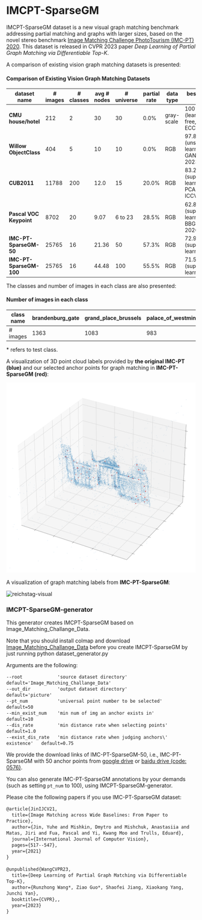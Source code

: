 # IMCPT-SparseGM

IMCPT-SparseGM dataset is a new visual graph matching benchmark addressing partial matching and graphs with larger sizes, based on the novel stereo benchmark [Image Matching Challenge PhotoTourism  (IMC-PT)  2020](https://www.cs.ubc.ca/research/image-matching-challenge/2020/). This dataset is released in CVPR 2023 paper *Deep Learning of Partial Graph Matching via Differentiable Top-K*.

A comparison of existing vision graph matching datasets is presented:

#### Comparison of Existing Vision Graph Matching Datasets

| **dataset name**        | **# images** | **# classes** | **avg # nodes** | **# universe** | **partial rate** | **data type** | best-known f1                                  |
| ----------------------- | ------------ | ------------- | --------------- | -------------- | ---------------- | ------------- | ---------------------------------------------- |
| **CMU house/hotel**     | 212          | 2             | 30              | 30             | 0.0%             | gray-scale    | 100% (learning-free, RRWM, ECCV 2012)          |
| **Willow ObjectClass**  | 404          | 5             | 10              | 10             | 0.0%             | RGB           | 97.8% (unsupervised learning, GANN, PAMI 2023) |
| **CUB2011**             | 11788        | 200           | 12.0            | 15             | 20.0%            | RGB           | 83.2% (supervised learning, PCA-GM, ICCV 2019) |
| **Pascal VOC Keypoint** | 8702         | 20            | 9.07            | 6 to 23        | 28.5%            | RGB           | 62.8% (supervised learning, BBGM, ECCV 2020)   |
| **IMC-PT-SparseGM-50**  | 25765        | 16            | 21.36           | 50             | 57.3%            | RGB           | 72.9% (supervised learning, )                  |
| **IMC-PT-SparseGM-100** | 25765        | 16            | 44.48           | 100            | 55.5%            | RGB           | 71.5%(supervised learning, )                   |

The classes and number of images in each class are also presented:

#### Number of images in each class

| class name | brandenburg\_gate | grand\_place\_brussels | palace\_of\_westminster | reichstag* | taj\_mahal | westminster\_abbey | buckingham\_palace | hagia\_sophia\_interior | pantheon\_exterior | sacre\_coeur* | temple\_nara\_japan | colosseum\_exterior | notre\_dame\_front\_facade | prague\_old\_town\_square | st\_peters\_square* | trevi\_fountain |
| ---------- | ----------------- | ---------------------- | ----------------------- | ---------- | ---------- | ------------------ | ------------------ | ----------------------- | ------------------ | ------------- | ------------------- | ------------------- | -------------------------- | ------------------------- | ------------------- | --------------- |
| # images   | 1363              | 1083                   | 983                     | 75         | 1312       | 1061               | 1676               | 889                     | 1401               | 1179          | 904                 | 2063                | 3765                       | 2316                      | 2504                | 3191            |

\* refers to test class.



A visualization of 3D point cloud labels provided by **the original IMC-PT (blue)** and our selected anchor points for graph matching in **IMC-PT-SparseGM (red)**:

![reichstag-3D-selected](./dataset_imgs/reichstag-3D-selected.png)

A visualization of graph matching labels from **IMC-PT-SparseGM**:

![reichstag-visual](./dataset_imgs/reichstag-visual.png)



### IMCPT-SparseGM-generator

This generator creates IMCPT-SparseGM based on Image_Matching_Challange_Data.

Note that you should install colmap and download [Image_Matching_Challange_Data](https://www.cs.ubc.ca/~kmyi/imw2020/data.html) before you create IMCPT-SparseGM by just running 
    python dataset_generator.py

Arguments are the following:

    --root             'source dataset directory'                             default='Image_Matching_Challange_Data'
    --out_dir          'output dataset directory'                             default='picture'
    --pt_num           'universal point number to be selected'                default=50
    --min_exist_num    'min num of img an anchor exists in'                   default=10
    --dis_rate         'min distance rate when selecting points'              default=1.0
    --exist_dis_rate   'min distance rate when judging anchors\' existence'   default=0.75

We provide the download links of IMC-PT-SparseGM-50, i.e., IMC-PT-SparseGM with 50 anchor points from [google drive](https://drive.google.com/file/d/1Po9pRMWXTqKK2ABPpVmkcsOq-6K_2v-B/view?usp=sharing) or [baidu drive (code: 0576)](https://pan.baidu.com/s/1hlJdIFp4rkiz1Y-gztyHIw).

You can also generate IMC-PT-SparseGM annotations by your demands (such as setting ``pt_num`` to 100), using IMCPT-SparseGM-generator.



Please cite the following papers if you use IMC-PT-SparseGM dataset:

```
@article{JinIJCV21,
  title={Image Matching across Wide Baselines: From Paper to Practice},
  author={Jin, Yuhe and Mishkin, Dmytro and Mishchuk, Anastasiia and Matas, Jiri and Fua, Pascal and Yi, Kwang Moo and Trulls, Eduard},
  journal={International Journal of Computer Vision},
  pages={517--547},
  year={2021}
}

@unpublished{WangCVPR23,
  title={Deep Learning of Partial Graph Matching via Differentiable Top-K},
  author={Runzhong Wang*, Ziao Guo*, Shaofei Jiang, Xiaokang Yang, Junchi Yan},
  booktitle={CVPR},,
  year={2023}
}
```
